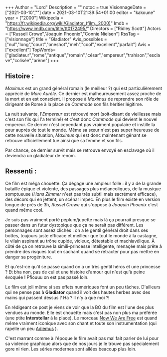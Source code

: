 +++
Author = "Lord"
Description = ""
notoc = true
VisionnageDate = ["2021-03-10",""]
date = 2021-03-10T21:39:54+01:00
editor = "kakoune"
year = ["2000"]
Wikipedia = "https://fr.wikipedia.org/wiki/Gladiator_(film,_2000)"
Imdb = "https://www.imdb.com/title/tt0172495/"
Directors = ["Ridley Scott"]
Actors = ["Russell Crowe","Joaquin Phoenix","Connie Nielsen"]
RssTag = ["visionnage"]
title = "Gladiator"
Avis_possibles = ["nul","long","court","oneshot","meh","cool","excellent","parfait"]
Avis = ["excellent"] 
TopWords=["gladiateur","rome","antique","romain","césar","empereur","trahison","esclave","colisée","arène"]
+++
## Histoire :
*Maximus* est un grand général romain (le meilleur ?) qui est particulièrement apprécié de *Marc Aurèle*.
Ce dernier est malheureusement assez proche de la mort et en est conscient.
Il propose à *Maximus* de reprendre son rôle de dirigeant de Rome à la place de *Commode* son fils héritier légitime.

La nuit suivante, l'*Empereur* est retrouvé mort (soit-disant de vieillesse mais c'est son fils qui l'a terminé) et c'est donc *Commode* qui devient le nouvel empereur.
Ce derner n'est cependant pas vraiment populaire et instille la peur auprès de tout le monde.
Même sa sœur n'est pas super heureuse de cette nouvelle situation, *Maximus* qui est donc maintenant gênant se retrouve officiellement tué ainsi que sa femme et son fils.

Par chance, ce dernier survit mais se retrouve envoyé en esclavage où il deviendra un gladiateur de renom.

## Ressenti :
Ce film est méga chouette.
Ça dégage une ampleur folle : il y a de la grande bataille épique et violente, des passages plus mélancoliques, de la musique somptueuse (*Hans Zimmer* n'est pas très subtil mais sacrément efficace), des décors qui en jettent, un scénar impec.
En plus le film existe en version longue de près de 3h, *Russel Crowe* qui s'oppose à *Joaquin Phoenix* c'est quand même cool.

Je suis pas vraiment porté péplum/jupette mais là ça pourrait presque se passer dans un futur dystopique que ça ne serait pas différent.
Les personnages sont assez clichés : on a le gentil général droit dans ses bottes, toujours juste efficace et meilleur que tout le monde à la castagne, le vilain aspirant au trône cupide, vicieux, détestable et machiavélique.
À côté de ça on retrouve la simili-princesse intelligente, menaçée mais prête à prendre des risques tout en sachant quand se rétracter pour pas mettre en danger sa progéniture.

Et qu'est-ce qu'il se passe quand on a un très gentil héros et une princesse ?
Et bha non, pas de cul et une histoire d'amour qui n'est qu'à peine évoquée !
Pfiouuu on est pas passé loin.

Le film est joli même si ses effets numériques font un peu tâches.
D'ailleurs qui ne pense pas à **Gladiator** quand il voit des hautes herbes avec des mains qui passent dessus ?
Ha ? Il n'y a que moi ?!

En rédigeant ce post je viens de voir que la BO du film est l'une des plus vendues au monde.
Elle est chouette mais c'est pas non plus ma préférée (une ptite **Interstellar** à la place).
Le morceau [Now We Are Free](https://www.youtube.com/watch?v=-yOZEiHLuVU) est quand même vraiment iconique avec son chant et toute son instrumentation (qui rapelle un peu [Adiemus](https://www.youtube.com/watch?v=aL8kZ-iVk90) ).

C'est marrant comme à l'époque le film avait pas mal fait parler de lui pour sa violence graphique alors que de nos jours je le trouve pas spécialement gore ni rien.
Les séries modernes sont allées beacoup plus loin.
